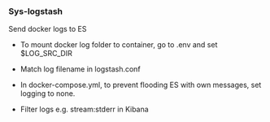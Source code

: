 ### Sys-logstash
Send docker logs to ES

- To mount docker log folder to container, go to .env and set $LOG_SRC_DIR 

- Match log filename in logstash.conf

- In docker-compose.yml, to prevent flooding ES with own messages, 
set logging to none.

- Filter logs e.g. stream:stderr in Kibana
